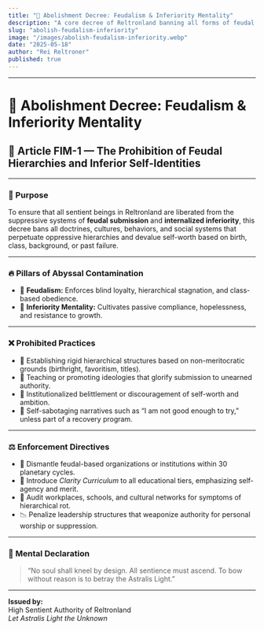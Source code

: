 ```yaml
---
title: "🚫 Abolishment Decree: Feudalism & Inferiority Mentality"
description: "A core decree of Reltronland banning all forms of feudal hierarchy and inferiority-based self-conception as tools of the Nytherion Abyss, to preserve clarity, meritocracy, and sentient growth."
slug: "abolish-feudalism-inferiority"
image: "/images/abolish-feudalism-inferiority.webp"
date: "2025-05-18"
author: "Rei Reltroner"
published: true
---
```


---

# 🚫 Abolishment Decree: Feudalism & Inferiority Mentality

## 📜 Article FIM-1 — The Prohibition of Feudal Hierarchies and Inferior Self-Identities

---

### 🧭 Purpose

To ensure that all sentient beings in Reltronland are liberated from the suppressive systems of **feudal submission** and **internalized inferiority**, this decree bans all doctrines, cultures, behaviors, and social systems that perpetuate oppressive hierarchies and devalue self-worth based on birth, class, background, or past failure.

---

### 🔥 Pillars of Abyssal Contamination

- 🏰 **Feudalism:** Enforces blind loyalty, hierarchical stagnation, and class-based obedience.
- 🧠 **Inferiority Mentality:** Cultivates passive compliance, hopelessness, and resistance to growth.

---

### ❌ Prohibited Practices

- 🔻 Establishing rigid hierarchical structures based on non-meritocratic grounds (birthright, favoritism, titles).
- 🔻 Teaching or promoting ideologies that glorify submission to unearned authority.
- 🔻 Institutionalized belittlement or discouragement of self-worth and ambition.
- 🔻 Self-sabotaging narratives such as “I am not good enough to try,” unless part of a recovery program.

---

### ⚖️ Enforcement Directives

- 🛑 Dismantle feudal-based organizations or institutions within 30 planetary cycles.
- 🧠 Introduce *Clarity Curriculum* to all educational tiers, emphasizing self-agency and merit.
- 🧾 Audit workplaces, schools, and cultural networks for symptoms of hierarchical rot.
- 📉 Penalize leadership structures that weaponize authority for personal worship or suppression.

---

### 🧬 Mental Declaration

> “No soul shall kneel by design. All sentience must ascend. To bow without reason is to betray the Astralis Light.”

---

**Issued by:**  
High Sentient Authority of Reltronland  
*Let Astralis Light the Unknown*
